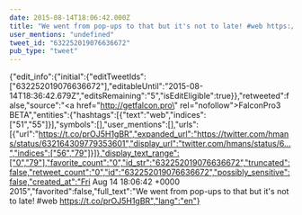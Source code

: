 ```yaml
---
date: 2015-08-14T18:06:42.000Z
title: "We went from pop-ups to that but it's not to late! #web https://t.co/prOJ5H1gBR″"
user_mentions: "undefined"
tweet_id: "632252019076636672"
pub_type: "tweet"
---
```

{"edit_info":{"initial":{"editTweetIds":["632252019076636672"],"editableUntil":"2015-08-14T18:36:42.679Z","editsRemaining":"5","isEditEligible":true}},"retweeted":false,"source":"<a href=\"http://getfalcon.pro\" rel=\"nofollow\">FalconPro3 BETA</a>","entities":{"hashtags":[{"text":"web","indices":["51","55"]}],"symbols":[],"user_mentions":[],"urls":[{"url":"https://t.co/prOJ5H1gBR","expanded_url":"https://twitter.com/hmans/status/632164309779353601","display_url":"twitter.com/hmans/status/6…","indices":["56","79"]}]},"display_text_range":["0","79"],"favorite_count":"0","id_str":"632252019076636672","truncated":false,"retweet_count":"0","id":"632252019076636672","possibly_sensitive":false,"created_at":"Fri Aug 14 18:06:42 +0000 2015","favorited":false,"full_text":"We went from pop-ups to that but it's not to late! #web https://t.co/prOJ5H1gBR","lang":"en"}
